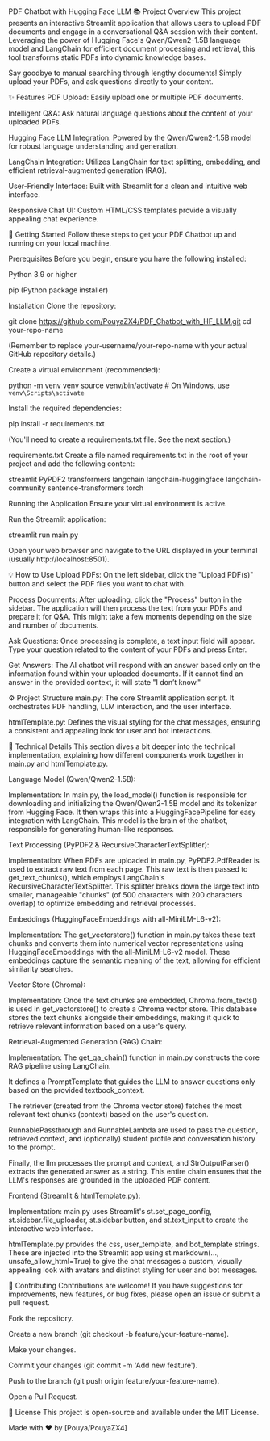 PDF Chatbot with Hugging Face LLM
📚 Project Overview
This project presents an interactive Streamlit application that allows users to upload PDF documents and engage in a conversational Q&A session with their content. Leveraging the power of Hugging Face's Qwen/Qwen2-1.5B language model and LangChain for efficient document processing and retrieval, this tool transforms static PDFs into dynamic knowledge bases.

Say goodbye to manual searching through lengthy documents! Simply upload your PDFs, and ask questions directly to your content.

✨ Features
PDF Upload: Easily upload one or multiple PDF documents.

Intelligent Q&A: Ask natural language questions about the content of your uploaded PDFs.

Hugging Face LLM Integration: Powered by the Qwen/Qwen2-1.5B model for robust language understanding and generation.

LangChain Integration: Utilizes LangChain for text splitting, embedding, and efficient retrieval-augmented generation (RAG).

User-Friendly Interface: Built with Streamlit for a clean and intuitive web interface.

Responsive Chat UI: Custom HTML/CSS templates provide a visually appealing chat experience.

🚀 Getting Started
Follow these steps to get your PDF Chatbot up and running on your local machine.

Prerequisites
Before you begin, ensure you have the following installed:

Python 3.9 or higher

pip (Python package installer)

Installation
Clone the repository:

git clone https://github.com/PouyaZX4/PDF_Chatbot_with_HF_LLM.git
cd your-repo-name

(Remember to replace your-username/your-repo-name with your actual GitHub repository details.)

Create a virtual environment (recommended):

python -m venv venv
source venv/bin/activate  # On Windows, use `venv\Scripts\activate`

Install the required dependencies:

pip install -r requirements.txt

(You'll need to create a requirements.txt file. See the next section.)

requirements.txt
Create a file named requirements.txt in the root of your project and add the following content:

streamlit
PyPDF2
transformers
langchain
langchain-huggingface
langchain-community
sentence-transformers
torch

Running the Application
Ensure your virtual environment is active.

Run the Streamlit application:

streamlit run main.py

Open your web browser and navigate to the URL displayed in your terminal (usually http://localhost:8501).

💡 How to Use
Upload PDFs: On the left sidebar, click the "Upload PDF(s)" button and select the PDF files you want to chat with.

Process Documents: After uploading, click the "Process" button in the sidebar. The application will then process the text from your PDFs and prepare it for Q&A. This might take a few moments depending on the size and number of documents.

Ask Questions: Once processing is complete, a text input field will appear. Type your question related to the content of your PDFs and press Enter.

Get Answers: The AI chatbot will respond with an answer based only on the information found within your uploaded documents. If it cannot find an answer in the provided context, it will state "I don’t know."

⚙️ Project Structure
main.py: The core Streamlit application script. It orchestrates PDF handling, LLM interaction, and the user interface.

htmlTemplate.py: Defines the visual styling for the chat messages, ensuring a consistent and appealing look for user and bot interactions.

🧠 Technical Details
This section dives a bit deeper into the technical implementation, explaining how different components work together in main.py and htmlTemplate.py.

Language Model (Qwen/Qwen2-1.5B):

Implementation: In main.py, the load_model() function is responsible for downloading and initializing the Qwen/Qwen2-1.5B model and its tokenizer from Hugging Face. It then wraps this into a HuggingFacePipeline for easy integration with LangChain. This model is the brain of the chatbot, responsible for generating human-like responses.

Text Processing (PyPDF2 & RecursiveCharacterTextSplitter):

Implementation: When PDFs are uploaded in main.py, PyPDF2.PdfReader is used to extract raw text from each page. This raw text is then passed to get_text_chunks(), which employs LangChain's RecursiveCharacterTextSplitter. This splitter breaks down the large text into smaller, manageable "chunks" (of 500 characters with 200 characters overlap) to optimize embedding and retrieval processes.

Embeddings (HuggingFaceEmbeddings with all-MiniLM-L6-v2):

Implementation: The get_vectorstore() function in main.py takes these text chunks and converts them into numerical vector representations using HuggingFaceEmbeddings with the all-MiniLM-L6-v2 model. These embeddings capture the semantic meaning of the text, allowing for efficient similarity searches.

Vector Store (Chroma):

Implementation: Once the text chunks are embedded, Chroma.from_texts() is used in get_vectorstore() to create a Chroma vector store. This database stores the text chunks alongside their embeddings, making it quick to retrieve relevant information based on a user's query.

Retrieval-Augmented Generation (RAG) Chain:

Implementation: The get_qa_chain() function in main.py constructs the core RAG pipeline using LangChain.

It defines a PromptTemplate that guides the LLM to answer questions only based on the provided textbook_context.

The retriever (created from the Chroma vector store) fetches the most relevant text chunks (context) based on the user's question.

RunnablePassthrough and RunnableLambda are used to pass the question, retrieved context, and (optionally) student profile and conversation history to the prompt.

Finally, the llm processes the prompt and context, and StrOutputParser() extracts the generated answer as a string. This entire chain ensures that the LLM's responses are grounded in the uploaded PDF content.

Frontend (Streamlit & htmlTemplate.py):

Implementation: main.py uses Streamlit's st.set_page_config, st.sidebar.file_uploader, st.sidebar.button, and st.text_input to create the interactive web interface.

htmlTemplate.py provides the css, user_template, and bot_template strings. These are injected into the Streamlit app using st.markdown(..., unsafe_allow_html=True) to give the chat messages a custom, visually appealing look with avatars and distinct styling for user and bot messages.

🤝 Contributing
Contributions are welcome! If you have suggestions for improvements, new features, or bug fixes, please open an issue or submit a pull request.

Fork the repository.

Create a new branch (git checkout -b feature/your-feature-name).

Make your changes.

Commit your changes (git commit -m 'Add new feature').

Push to the branch (git push origin feature/your-feature-name).

Open a Pull Request.

📄 License
This project is open-source and available under the MIT License.

Made with ❤️ by [Pouya/PouyaZX4]
